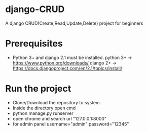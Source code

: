 # django-CRUD
A django CRUD(Create,Read,Update,Delete) project for beginners

# Prerequisites
* Python 3+ and django 2.1 must be installed.
python 3+ -> https://www.python.org/downloads/
django 2+ -> https://docs.djangoproject.com/en/2.1/topics/install/

# Run the project
* Clone/Download the repository to system.
* Inside the directory open cmd
* python manage.py runserver
* open chrome and search url "127.0.0.1:8000"
* for admin panel username="admin" password="12345"

